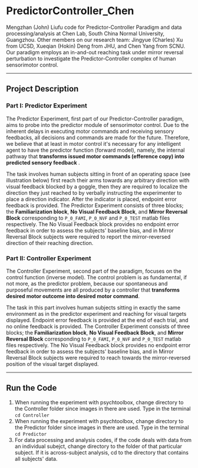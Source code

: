 # PredictorController_Chen
Mengzhan (John) Liufu code for Predictor-Controller Paradigm and data processing/analysis at Chen Lab, South China Normal University, Guangzhou. Other members on our research team: Jingyue (Charles) Xu from UCSD, Xueqian (Hokin) Deng from JHU, and Chen Yang from SCNU. Our paradigm employs an in-and-out reaching task under mirror reversal perturbation to investigate the Predictor-Controller complex of human sensorimotor control.

---

## Project Description

### Part I: Predictor Experiment
The Predictor Experiment, first part of our Predictor-Controller paradigm, aims to probe into the predictor module of sensorimotor control. Due to the inherent delays in executing motor commands and receiving sensory feedbacks, all decisions and commands are made for the future. Therefore, we believe that at least in motor control it's necessary for any intelligent agent to have the predictor function (forward model), namely, the internal pathway that **transforms issued motor commands (efference copy) into predicted sensory feedback** .

The task involves human subjects sitting in front of an operating space (see illustration below) first reach their arms towards any arbitrary direction with visual feedback blocked by a goggle, then they are required to localize the direction they just reached to by verbally instructing the experimenter to place a direction indicator. After the indicator is placed, endpoint error feedback is provided. The Predictor Experiment consists of three blocks; the **Familiarization block**, **No Visual Feedback Block**, and **Mirror Reversal Block** corresponding to ```P_0_FAMI```, ```P_0_NVF``` and ```P_0_TEST``` matlab files respectively. The No Visual Feedback block provides no endpoint error feedback in order to assess the subjects' baseline bias, and in Mirror Reversal Block subjects were required to report the mirror-reversed direction of their reaching direction.

### Part II: Controller Experiment
The Controller Experiment, second part of the paradigm, focuses on the control function (inverse model). The control problem is as fundamental, if not more, as the predictor problem, because our spontaneous and purposeful movements are all produced by a controller that **transforms desired motor outcome into desired motor command**.

The task in this part involves human subjects sitting in exactly the same environment as in the predictor experiment and reaching for visual targets displayed. Endpoint error feedback is provided at the end of each trial, and no online feedback is provided. The Controller Experiment consists of three blocks; the **Familiarization block**, **No Visual Feedback Block**, and **Mirror Reversal Block** corresponding to ```P_0_FAMI```, ```P_0_NVF``` and ```P_0_TEST``` matlab files respectively. The No Visual Feedback block provides no endpoint error feedback in order to assess the subjects' baseline bias, and in Mirror Reversal Block subjects were required to reach towards the mirror-reversed position of the visual target displayed.

---

## Run the Code
1. When running the experiment with psychtoolbox, change directory to the Controller folder since images in there are used. Type in the terminal ```cd Controller```
2. When running the experiment with psychtoolbox, change directory to the Predictor folder since images in there are used. Type in the terminal ```cd Predictor```
3. For data processing and analysis codes, if the code deals with data from an individual subejct, change directory to the folder of that particular subject. If it is across-subject analysis, cd to the directory that contains all subjects' data.
